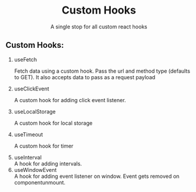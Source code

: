 <div align="center">
  <h1>Custom Hooks</h1>
  <p>A single stop for all custom react hooks</p>
</div>

<h2>Custom Hooks:</h2>
<ol>
  <li>useFetch</li>
  <p>Fetch data using a custom hook. Pass the url and method type (defaults to GET). It also accepts data to pass as a request payload</p>
  <li>useClickEvent</li>
  <p>A custom hook for adding click event listener.</p>
  <li>useLocalStorage</li>
  <p>A custom hook for local storage</p>
  <li>useTimeout</li>
  <p>A custom hook for timer</p>
  <li>useInterval</li>
  A hook for adding intervals.
  <li>useWindowEvent</li>
  A hook for adding event listener on window. Event gets removed on componentunmount.
</ol>

